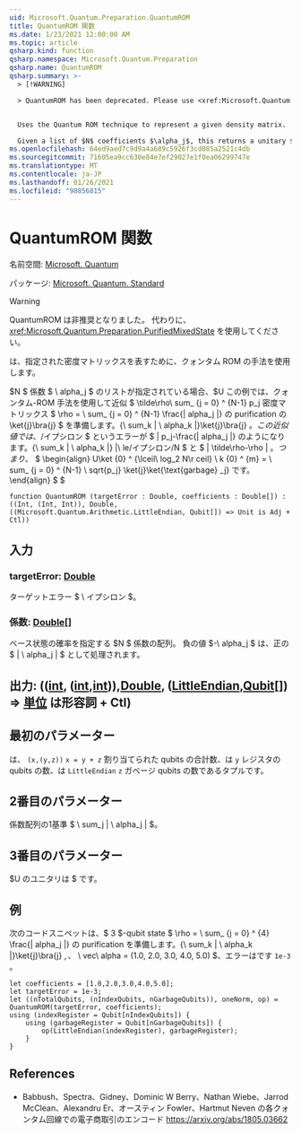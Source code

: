 ```yaml
---
uid: Microsoft.Quantum.Preparation.QuantumROM
title: QuantumROM 関数
ms.date: 1/23/2021 12:00:00 AM
ms.topic: article
qsharp.kind: function
qsharp.namespace: Microsoft.Quantum.Preparation
qsharp.name: QuantumROM
qsharp.summary: >-
  > [!WARNING]

  > QuantumROM has been deprecated. Please use <xref:Microsoft.Quantum.Preparation.PurifiedMixedState> instead.


  Uses the Quantum ROM technique to represent a given density matrix.

  Given a list of $N$ coefficients $\alpha_j$, this returns a unitary $U$ that uses the Quantum-ROM technique to prepare an approximation  $\tilde\rho\sum_{j=0}^{N-1}p_j\ket{j}\bra{j}$ of the purification of the density matrix $\rho=\sum_{j=0}^{N-1}\frac{|alpha_j|}{\sum_k |\alpha_k|}\ket{j}\bra{j}$. In this approximation, the error $\epsilon$ is such that $|p_j-\frac{|alpha_j|}{\sum_k |\alpha_k|}|\le \epsilon / N$ and $\|\tilde\rho - \rho\| \le \epsilon$. In other words, $$ \begin{align} U\ket{0}^{\lceil\log_2 N\rceil}\ket{0}^{m}=\sum_{j=0}^{N-1}\sqrt{p_j} \ket{j}\ket{\text{garbage}_j}. \end{align} $$
ms.openlocfilehash: 64ed9aed7c9d9a4a689c5926f3cd085a2521c4db
ms.sourcegitcommit: 71605ea9cc630e84e7ef29027e1f0ea06299747e
ms.translationtype: MT
ms.contentlocale: ja-JP
ms.lasthandoff: 01/26/2021
ms.locfileid: "98856815"
---
```

# <a name="quantumrom-function"></a>QuantumROM 関数

名前空間: [Microsoft. Quantum](xref:Microsoft.Quantum.Preparation)

パッケージ: [Microsoft. Quantum. Standard](https://nuget.org/packages/Microsoft.Quantum.Standard)


> [!WARNING]
> QuantumROM は非推奨となりました。 代わりに、<xref:Microsoft.Quantum.Preparation.PurifiedMixedState> を使用してください。

は、指定された密度マトリックスを表すために、クォンタム ROM の手法を使用します。

$N $ 係数 $ \ alpha_j $ のリストが指定されている場合、$U この例では、クォンタム-ROM 手法を使用して近似 $ \tilde\rho\ sum_ {j = 0} ^ {N-1} p_j 密度マトリックス $ \rho = \ sum_ {j = 0} ^ {N-1} \frac{| alpha_j |} の purification の \ket{j}\bra{j} $ を準備します。{\ sum_k | \ alpha_k |}\ket{j}\bra{j} $。 この近似値では、$/イプシロン $ というエラーが $ | p_j-\frac{| alpha_j |} のようになります。{\ sum_k | \ alpha_k |} |\ le/イプシロン/N $ と $ \| \tilde\rho-\rho \| $。 つまり、$ $ \begin{align} U\ket {0} ^ {\lceil\ log_2 N\r ceil} \ k {0} ^ {m} = \ sum_ {j = 0} ^ {N-1} \ sqrt{p_j} \ket{j}\ket{\text{garbage} _j} です。
\end{align} $ $

```qsharp
function QuantumROM (targetError : Double, coefficients : Double[]) : ((Int, (Int, Int)), Double, ((Microsoft.Quantum.Arithmetic.LittleEndian, Qubit[]) => Unit is Adj + Ctl))
```


## <a name="input"></a>入力

### <a name="targeterror--double"></a>targetError: [Double](xref:microsoft.quantum.lang-ref.double)

ターゲットエラー $ \ イプシロン $。


### <a name="coefficients--double"></a>係数: [Double](xref:microsoft.quantum.lang-ref.double)[]

ベース状態の確率を指定する $N $ 係数の配列。
負の値 $-\ alpha_j $ は、正の $ | \ alpha_j | $ として処理されます。



## <a name="output--intintintdoublelittleendianqubit--unit--is-adj--ctl"></a>出力: (([int](xref:microsoft.quantum.lang-ref.int), ([int](xref:microsoft.quantum.lang-ref.int),[int](xref:microsoft.quantum.lang-ref.int))),[Double](xref:microsoft.quantum.lang-ref.double), ([LittleEndian](xref:Microsoft.Quantum.Arithmetic.LittleEndian),[Qubit](xref:microsoft.quantum.lang-ref.qubit)[]) => [単位](xref:microsoft.quantum.lang-ref.unit)  は形容詞 + Ctl)

## <a name="first-parameter"></a>最初のパラメーター

は、 `(x,(y,z))` `x = y + z` 割り当てられた qubits の合計数、は `y` レジスタの qubits の数、は `LittleEndian` `z` ガベージ qubits の数であるタプルです。

## <a name="second-parameter"></a>2番目のパラメーター

係数配列の1基準 $ \ sum_j | \ alpha_j | $。

## <a name="third-parameter"></a>3番目のパラメーター

$U のユニタリは $ です。

## <a name="example"></a>例

次のコードスニペットは、$ 3 $-qubit state $ \rho = \ sum_ {j = 0} ^ {4} \frac{| alpha_j |} の purification を準備します。{\ sum_k | \ alpha_k |}\ket{j}\bra{j} $,、$ \ vec\ alpha = (1.0, 2.0, 3.0, 4.0, 5.0) $、エラーはです `1e-3` 。

```qsharp
let coefficients = [1.0,2.0,3.0,4.0,5.0];
let targetError = 1e-3;
let ((nTotalQubits, (nIndexQubits, nGarbageQubits)), oneNorm, op) = QuantumROM(targetError, coefficients);
using (indexRegister = Qubit[nIndexQubits]) {
    using (garbageRegister = Qubit[nGarbageQubits]) {
        op(LittleEndian(indexRegister), garbageRegister);
    }
}
```

## <a name="references"></a>References

- Babbush、Spectra、Gidney、Dominic W Berry、Nathan Wiebe、Jarrod McClean、Alexandru Er、オースティン Fowler、Hartmut Neven の各クォンタム回線での電子商取引のエンコード https://arxiv.org/abs/1805.03662